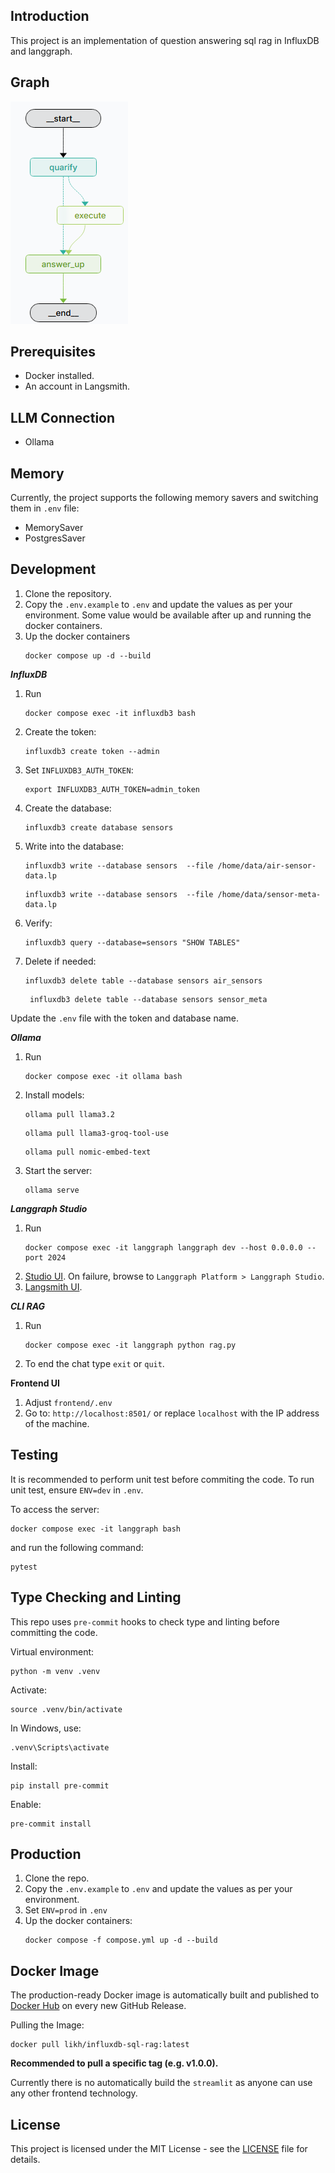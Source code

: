## Introduction
This project is an implementation of question answering sql rag in InfluxDB and langgraph.

## Graph
![DAG](resources/images/influxdb-rag-white.png)

## Prerequisites
- Docker installed.
- An account in Langsmith.

## LLM Connection
- Ollama

## Memory
Currently, the project supports the following memory savers and switching them in `.env` file:
- MemorySaver
- PostgresSaver

## Development
1. Clone the repository.
2. Copy the `.env.example` to `.env` and update the values as per your environment. Some value would be available after up and running the docker containers.
3. Up the docker containers
   ```
   docker compose up -d --build
   ```

***InfluxDB***
1. Run
   ```
   docker compose exec -it influxdb3 bash
   ```
2. Create the token:
    ```
    influxdb3 create token --admin
    ```
3. Set `INFLUXDB3_AUTH_TOKEN`:
    ```
    export INFLUXDB3_AUTH_TOKEN=admin_token
    ```
4. Create the database:
    ```
    influxdb3 create database sensors
    ```
5. Write into the database:
    ```
    influxdb3 write --database sensors  --file /home/data/air-sensor-data.lp
    ```
    ```
    influxdb3 write --database sensors  --file /home/data/sensor-meta-data.lp
    ```
6. Verify:
    ```
    influxdb3 query --database=sensors "SHOW TABLES"
    ```
7. Delete if needed:
    ```
    influxdb3 delete table --database sensors air_sensors
    ```
   ```
    influxdb3 delete table --database sensors sensor_meta
    ```
Update the `.env` file with the token and database name.

***Ollama***
1. Run
   ```
   docker compose exec -it ollama bash
   ```
2. Install models:
   ```
   ollama pull llama3.2
   ```
   ```
   ollama pull llama3-groq-tool-use
   ```
   ```
   ollama pull nomic-embed-text
   ```
3. Start the server:
   ```
   ollama serve
   ```

***Langgraph Studio***
1. Run
   ```
   docker compose exec -it langgraph langgraph dev --host 0.0.0.0 --port 2024
   ```
2. [Studio UI](https://smith.langchain.com/studio/?baseUrl=http://127.0.0.1:2024). On failure, browse to `Langgraph Platform > Langgraph Studio`.
3. [Langsmith UI](https://smith.langchain.com).

***CLI RAG***
1. Run
   ```
   docker compose exec -it langgraph python rag.py
   ```
2. To end the chat type `exit` or `quit`.

**Frontend UI**
1. Adjust `frontend/.env`
2. Go to: `http://localhost:8501/` or replace `localhost` with the IP address of the machine.

## Testing
It is recommended to perform unit test before commiting the code. To run unit test, ensure `ENV=dev` in `.env`.

To access the server:
```
docker compose exec -it langgraph bash
```
and run the following command:

```
pytest
```

## Type Checking and Linting
This repo uses `pre-commit` hooks to check type and linting before committing the code.

Virtual environment:
```
python -m venv .venv
```
Activate:
```
source .venv/bin/activate
```
In Windows, use:
```
.venv\Scripts\activate
```
Install:
```
pip install pre-commit
```
Enable:
```
pre-commit install
```

## Production
1. Clone the repo.
2. Copy the `.env.example` to `.env` and update the values as per your environment.
3. Set `ENV=prod` in `.env`
4. Up the docker containers:
   ```
   docker compose -f compose.yml up -d --build
   ```

## Docker Image
The production-ready Docker image is automatically built and published to [Docker Hub](https://hub.docker.com/r/likh/influxdb-sql-rag) on every new GitHub Release.

Pulling the Image:
```
docker pull likh/influxdb-sql-rag:latest
```
**Recommended to pull a specific tag (e.g. v1.0.0).**

Currently there is no automatically build the `streamlit` as anyone can use any other frontend technology.

## License
This project is licensed under the MIT License - see the [LICENSE](LICENSE) file for details.
